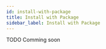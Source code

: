 ```yaml
---
id: install-with-package
title: Install with Package
sidebar_label: Install with Package
---
```


TODO
Comming soon
